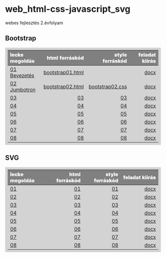# web_html-css-javascript_svg

webes fejlesztés 2.évfolyam

<style>
table {
    padding: 0.5rem;
    background: lightgray;
}
    
table td {
    width: 25%;
}
    
table th {
    color: snow;
    background: gray;
    font-weight: 900;
    word-wrap: break-word;
}
</style>
  
## Bootstrap

<center>

| lecke megoldás | html forráskód | style forráskód | feladat kiírás|
|:--- | ---: | ---:| ---:|
| [01 Bevezetés](Bootstrap/01%2Bevezetes/Proba/bootstrap01.html) | [bootstrap01.html](https://github.com/b6sics/web_html-css-javascript_svg/blob/master/Bootstrap/01%20Bevezetes/Proba/bootstrap01.html) | | [docx](Bootstrap/01%2Bevezetes/bootstrap01%2Bevezetes.docx) |
| [02 Jumbotron](Bootstrap/02%20Fizu.hu%201%20Jumbotron/Jumbotron/bootstrap02.html) | [bootstrap02.html](https://github.com/b6sics/web_html-css-javascript_svg/blob/master/Bootstrap/02%20Fizu.hu%201%20Jumbotron/Jumbotron/bootstrap02.html) | [bootstrap02.css](https://github.com/b6sics/web_html-css-javascript_svg/blob/master/Bootstrap/02%20Fizu.hu%201%20Jumbotron/Jumbotron/bootstrap02.css) | [docx](Bootstrap/02%20Fizu.hu%201%20Jumbotron/bootstrap02%20Fizu%201%20Jumbotron.docx) |
| [03]() | [03]() | [03]() | [docx]() |
| [04]() | [04]() | [04]() | [docx]() |
| [05]() | [05]() | [05]() | [docx]() |
| [06]() | [06]() | [06]() | [docx]() |
| [07]() | [07]() | [07]() | [docx]() |
| [08]() | [08]() | [08]() | [docx]() |
    
</center>

## SVG

| lecke megoldás | html forráskód | style forráskód | feladat kiírás|
|:--- | ---: | ---:| ---:|
| [01]() | [01]() | [01]() | [docx]() |
| [02]() | [02]() | [02]() | [docx]() |
| [03]() | [03]() | [03]() | [docx]() |
| [04]() | [04]() | [04]() | [docx]() |
| [05]() | [05]() | [05]() | [docx]() |
| [06]() | [06]() | [06]() | [docx]() |
| [07]() | [07]() | [07]() | [docx]() |
| [08]() | [08]() | [08]() | [docx]() |
